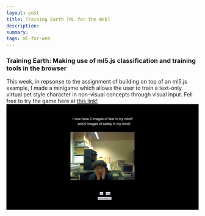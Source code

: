 ```yaml
---
layout: post
title: Training Earth [ML for the Web]
description: 
summary: 
tags: ml-for-web
---
```

<h3>Training Earth: Making use of ml5.js classification and training tools in the browser</h3>

This week, in repsonse to the assignment of building on top of an ml5.js example, I made a minigame which allows the user to train a text-only virtual pet style character in non-visual concepts through visual input. Fell free to try the game here at <a href = "https://www.2nd.systems/itp/projects/teachingEarth">this link!</a>
<br>
 ![screencap of a webpage featuring webcam feed of a person appearing frightened.](https://raw.githubusercontent.com/ratemypraxis/itp/master/media/training.jpg)
